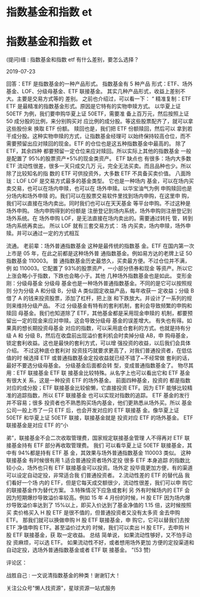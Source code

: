 # 指数基金和指数 et

# 指数基金和指数 et

(提问)缙 : 指数基金和指数 etf 有什么差别，要怎么选择？

2019-07-23

回答：ETF 是指数基金的一种产品形式。 指数基金有 5 种产品 形式：ETF、场外基金、LOF、分级母基金、ETF 联接基金。 其实几种产品形式，收益上差别不大。主要是交易方式等的 差别。 之前也介绍过，可以看一下： “ 精准复制：ETF ETF 是最精准的指数基金形式。原因是它特有的实物申赎方式。 以华夏上证 50ETF 为例，我们要申购华夏上证 50ETF，需要准 备上百万元，然后按照上证 50 成分股的比例，来分别购买对 应比例的成分股。等这些股票配齐了，就可以拿这些股份来 换取 ETF 份额。 赎回也是，我们把 ETF 份额赎回，然后可以 拿到若干成分股。这种实物申赎的方式，让指数基金经理可 以始终保持较高仓位，而不需要预留出应对赎回的现金。ETF 的仓位也是这五种指数基金中最高的。 除了 ETF，其余四种 都要预留一定仓位来应对赎回。所以实际上其他的指数基金 一般是配置了 95%的股票资产+5%的现金类资产。 ETF 缺点也 有很多：场内大多数 ETF 流动性很差，很多一天只成交几万 元，完全无法买卖。而且品种也少。所以除了比较知名的指 数的 ETF 可供投资外，大多数 ETF 不具备买卖价值。 八面玲 珑：LOF LOF 是交易方式最多的基金类型。 它也是一种场内 基金，可以在场内买卖交易，也可以在场内申赎，也可以在 场外申赎。以华宝油气为例 申购赎回也是分场内和场外申赎 的。我们可以在股票交易软件里找到场内申购，在这里申 购，我们可以直接在场内卖出。同时我们也可以在天天基金 等平台申购。不过这种是场外申购。 场内申购得到的份额是 注册登记到场内系统，场外申购则注册登记到场外系统。在 场外申购 LOF，是无法直接在场内卖出的。需要通过转托 管，转到场内系统再卖出。 所以 LOF 就有三套交易方式： 场 内买卖，场内申赎，场外申赎。并可以通过一定的方式相互

流通。 老前辈：场外普通指数基金 这种是最传统的指数基 金。ETF 在国内第一次上市是 05 年，在此之前都是这种场外普 通指数基金。例如易方达的老牌上证 50 指数基金 110003。 普 通指数基金历史最悠久，买卖最方便。不过仓位并不满，例 如 110003。它配置了 93%的股票资产，一小部分债券和现金 等资产。所以它上涨会略小于指数，下跌也会略小于。其他 几种场外指数基金也是如此。 变形金刚：分级母基金 分级母 基金也是一种场外普通指数基金。不同的是它可以按照规则 分为分级 A 和分级 B，分级 A 类似固定收益产品，每年收获一 定收益；分级 B 借了 A 的钱来投资股票，添加了杠杆，把上涨 和下跌放大。并设计了一系列的规则来维持分级产品。 不过 分级基金有特有的套利机制，套利会导致频繁的申购和赎回 母基金。我们也知道除了 ETF，其他基金都是采用现金申赎的 机制，都要预留出一定的现金来应对申赎。这会导致分级母 基金的误差增大。 有失也有得。如果真的想长期投资母基金 对应的指数，可以采用底仓套利的方式。也就是持有分级 A 和 分级 B，然后在收盘前出现溢价套利机会时卖掉分级 AB，申 购母基金，锁定套利收益。这也是最快的套利方式，可以增 强投资的收益，以后我们会具体介绍。 不过这种底仓套利对 投资技巧就要求更高了，对我们普通投资者，在低估值的时 候选择 ETF 或普通指数基金定投收益就已经不错了~不经常做 套利的话，最好不要选分级母基金。 分级基金后面都会转 型，变成普通指数基金了。 物尽其用：ETF 联接基金 ETF 联 接基金比较特殊。从名字上也可以看出它和 ETF 基金有很大关 系，这是一种投资 ETF 的场外基金。 前面四种基金，投资的 都是指数对应的成分股；ETF 联接基金比较偷懒，它直接投资 ETF。因为 ETF 能够比较精准的追踪指数，所以 ETF 联接基金 也可以实现对指数的追踪。 ETF 基金的发行并不容易；很多 投资者也不熟悉购买场内基金，他们更熟悉从场外买。所以 基金公司一般上市了一只 ETF 后，也会开发对应的 ETF 联接基 金。像华夏上证 50ETF 和华夏上证 50ETF 联接，联接基金就是 投资对应 ETF 的场外基金。 ETF 联接基金是对应 ETF 的“小

弟”，联接基金不会二次收取管理费，国家规定联接基金管理 人不得再对 ETF 联接基金持有 ETF 部分再收取管理费。 我们 可以看华夏上证 50ETF 联接基金，其中有 94%都是持有 ETF 基 金，其效果与场外普通指数基金 110003 类似。 这种联接基金 有时候很有用 1.适合普通投资者场外定投 很多 ETF 本身追踪 的指数比较小众，场外也只有 ETF 联接基金可以投资。场外定 投毕竟更加方便，有的渠道可以设定自动定投，非常适合我 们普通投资者。 2.流动性差的 ETF 的替代品 我们看好一个场 内的 ETF，但是它每天成交额很少，流动性很差，我们可以申 购它的联接基金作为替代方案。 3.特殊情况下应急或套利 另 外有时候场内的 ETF 会因为短期爆炒导致溢价率较高。例如 15 年 4 月份的时候，H 股 ETF 因为场内爆炒导致溢价率达到了 15%以上，即买入价达到了基金净值的 1.15 倍，这时候按照买 卖价格买入 H 股 ETF 是很不值的，但普通投资者又没有太多资 金去申购 ETF。 那我们就可以换做申购 H 股 ETF 联接基金，申 购它，它可以替我们去按 ETF 净值申购 ETF。甚至溢价过大的 时候，我们可以卖出 H 股 ETF，去申购 H 股 ETF 联接基金，获 取一定收益。 总结 简单说， 如果流动性够好，又不怕手动投 资麻烦，可以选 ETF。 如果流动性不好，或者想用场外更加 方便的定投渠道和自动定投，选场外普通指数基金或者 ETF 联 接基金。 ”(53 赞)

评论区：

战胜自己 : 一文说清指数基金的种类！谢谢钉大！

关注公众号"懒人找资源"，星球资源一站式服务